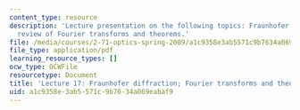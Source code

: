 ```yaml
---
content_type: resource
description: 'Lecture presentation on the following topics: Fraunhofer diffraction;
  review of Fourier transforms and theorems.'
file: /media/courses/2-71-optics-spring-2009/a1c9358e3ab5571c9b7634a069eabaf9_MIT2_71S09_lec17.pdf
file_type: application/pdf
learning_resource_types: []
ocw_type: OCWFile
resourcetype: Document
title: 'Lecture 17: Fraunhofer diffraction; Fourier transforms and theorems'
uid: a1c9358e-3ab5-571c-9b76-34a069eabaf9
---
```

